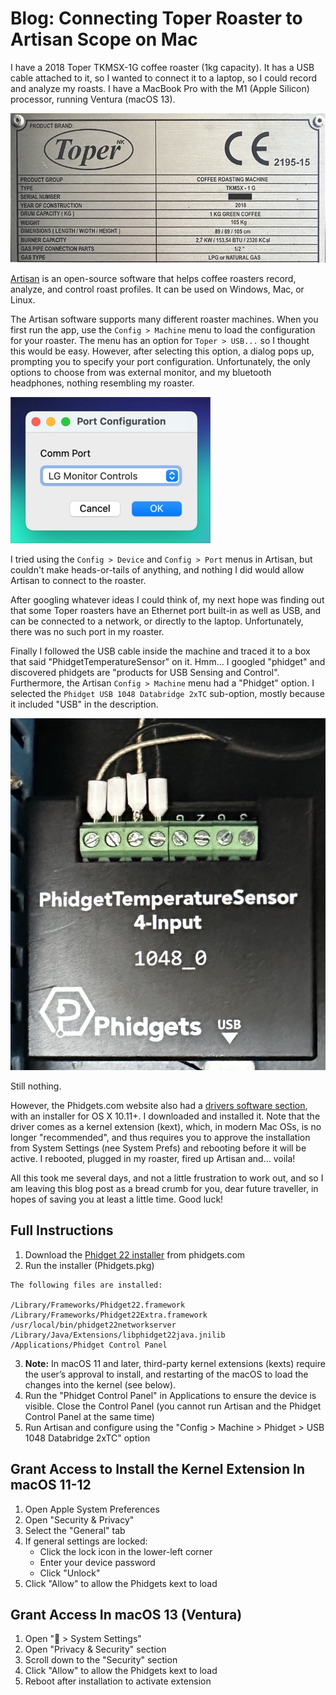 # Blog: Connecting Toper Roaster to Artisan Scope on Mac

I have a 2018 Toper TKMSX-1G coffee roaster (1kg capacity). It has a USB cable attached to it, so I wanted to connect it to a laptop, so I could record and analyze my roasts. I have a MacBook Pro with the M1 (Apple Silicon) processor, running Ventura (macOS 13).

![Toper roaster type](/docs/assets/images/toper-roaster-type.jpeg)

[Artisan](https://artisan-scope.org) is an open-source software that helps coffee roasters record, analyze, and control roast profiles. It can be used on Windows, Mac, or Linux.

The Artisan software supports many different roaster machines. When you first run the app, use the `Config > Machine` menu to load the configuration for your roaster. The menu has an option for `Toper > USB...` so I thought this would be easy. However, after selecting this option, a dialog pops up, prompting you to specify your port configuration. Unfortunately, the only options to choose from was  external monitor, and my bluetooth headphones, nothing resembling my roaster.

![Artisan port config](/docs/assets/images/artisan-port-config.jpeg)

I tried using the `Config > Device` and `Config > Port` menus in Artisan, but couldn't make heads-or-tails of anything, and nothing I did would allow Artisan to connect to the roaster.

After googling whatever ideas I could think of, my next hope was finding out that some Toper roasters have an Ethernet port built-in as well as USB, and can be connected to a network, or directly to the laptop. Unfortunately, there was no such port in my roaster.

Finally I followed the USB cable inside the machine and traced it to a box that said "PhidgetTemperatureSensor" on it. Hmm... I googled "phidget" and discovered phidgets are "products for USB Sensing and Control". Furthermore, the Artisan `Config > Machine` menu had a "Phidget" option. I selected the `Phidget USB 1048 Databridge 2xTC` sub-option, mostly because it included "USB" in the description.

![Phidget temperature sensor](/docs/assets/images/phidget_temp_sensor.jpeg)

Still nothing.

However, the Phidgets.com website also had a [drivers software section](https://www.phidgets.com/docs/OS_-_macOS), with an installer for OS X 10.11+. I downloaded and installed it. Note that the driver comes as a kernel extension (kext), which, in modern Mac OSs, is no longer "recommended", and thus requires you to approve the installation from System Settings (nee System Prefs) and rebooting before it will be active. I rebooted, plugged in my roaster, fired up Artisan and... voila!

All this took me several days, and not a little frustration to work out, and so I am leaving this blog post as a bread crumb for you, dear future traveller, in hopes of saving you at least a little time. Good luck!

## Full Instructions

1. Download the [Phidget 22 installer](https://www.phidgets.com/downloads/phidget22/libraries/macos/Phidget22.dmg) from phidgets.com
2. Run the installer (Phidgets.pkg) 

```
The following files are installed:

/Library/Frameworks/Phidget22.framework
/Library/Frameworks/Phidget22Extra.framework
/usr/local/bin/phidget22networkserver
/Library/Java/Extensions/libphidget22java.jnilib
/Applications/Phidget Control Panel
```

3. **Note:** In macOS 11 and later, third-party kernel extensions (kexts) require the user’s approval to install, and restarting of the macOS to load the changes into the kernel (see below).
4. Run the "Phidget Control Panel" in Applications to ensure the device is visible. Close the Control Panel (you cannot run Artisan and the Phidget Control Panel at the same time)
5. Run Artisan and configure using the "Config > Machine > Phidget > USB 1048 Databridge 2xTC" option

## Grant Access to Install the Kernel Extension In macOS 11-12

1. Open Apple System Preferences
2. Open "Security & Privacy"
3. Select the "General" tab
4. If general settings are locked:
    - Click the lock icon in the lower-left corner
    - Enter your device password
    - Click "Unlock"
5. Click "Allow" to allow the Phidgets kext to load

## Grant Access In macOS 13 (Ventura)

1. Open " > System Settings"
2. Open "Privacy & Security" section
3. Scroll down to the "Security" section
4. Click "Allow" to allow the Phidgets kext to load
5. Reboot after installation to activate extension
